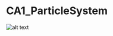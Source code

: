 # CA1_ParticleSystem

![alt text](https://github.com/LYC0320/CA1_ParticleSystem/blob/master/Example01.gif)
